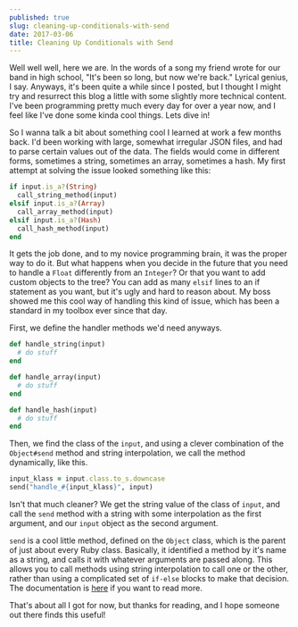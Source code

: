 ```yaml
---
published: true
slug: cleaning-up-conditionals-with-send
date: 2017-03-06
title: Cleaning Up Conditionals with Send
---
```


Well well well, here we are. In the words of a song my friend wrote for our band
in high school, "It's been so long, but now we're back." Lyrical genius, I say.
Anyways, it's been quite a while since I posted, but I thought I might try and
resurrect this blog a little with some slightly more technical content. I've
been programming pretty much every day for over a year now, and I feel like I've
done some kinda cool things. Lets dive in!

So I wanna talk a bit about something cool I learned at work a few months back.
I'd been working with large, somewhat irregular JSON files, and had to parse
certain values out of the data. The fields would come in different forms,
sometimes a string, sometimes an array, sometimes a hash. My first attempt at
solving the issue looked something like this:  

```ruby
if input.is_a?(String)
  call_string_method(input)
elsif input.is_a?(Array)
  call_array_method(input)
elsif input.is_a?(Hash)
  call_hash_method(input)
end
```

It gets the job done, and to my novice programming brain, it was the proper way
to do it. But what happens when you decide in the future that you need to handle
a `Float` differently from an `Integer`? Or that you want to add custom objects
to the tree? You can add as many `elsif` lines to an if statement as you want,
but it's ugly and hard to reason about. My boss showed me this cool way of
handling this kind of issue, which has been a standard in my toolbox ever since
that day.

First, we define the handler methods we'd need anyways.  

```ruby
def handle_string(input)
  # do stuff
end

def handle_array(input)
  # do stuff
end

def handle_hash(input)
  # do stuff
end
```

Then, we find the class of the `input`, and using a clever combination of the
`Object#send` method and string interpolation, we call the method dynamically,
like this.  

```ruby
input_klass = input.class.to_s.downcase
send("handle_#{input_klass}", input)
```

Isn't that much cleaner? We get the string value of the class of `input`, and
call the `send` method with a string with some interpolation as the first
argument, and our `input` object as the second argument.

`send` is a cool little method, defined on the `Object` class, which is the
parent of just about every Ruby class. Basically, it identified a method by it's
name as a string, and calls it with whatever arguments are passed along. This
allows you to call methods using string interpolation to call one or the other,
rather than using a complicated set of `if-else` blocks to make that decision.
The documentation is
[here](http://ruby-doc.org/core-2.4.0/Object.html#method-i-send) if you want to
read more.

That's about all I got for now, but thanks for reading, and I hope someone out
there finds this useful!
